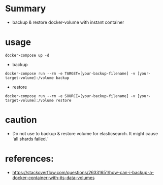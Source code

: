 # Summary
- backup &amp; restore docker-volume with instant container

# usage
```shell
docker-compose up -d
```

- backup
```shell
docker-compose run --rm -e TARGET=[your-backup-filename] -v [your-target-volume]:/volume backup
```
- restore
```shell
docker-compose run --rm -e SOURCE=[your-backup-filename] -v [your-target-volume]:/volume restore
```

# caution
- Do not use to backup & restore volume for elasticsearch. It might cause 'all shards failed.'

# references:
- https://stackoverflow.com/questions/26331651/how-can-i-backup-a-docker-container-with-its-data-volumes
